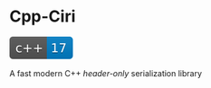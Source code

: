 # Cpp-Ciri 

[![Standard](image/cpp17.svg)](https://en.wikipedia.org/wiki/C%2B%2B#Standardization)

A fast modern C++ *header-only* serialization library



